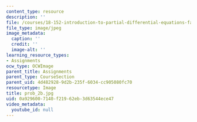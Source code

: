 ```yaml
---
content_type: resource
description: ''
file: /courses/18-152-introduction-to-partial-differential-equations-fall-2005/0a9296007140f21962eb3d63544ece47_prob_2b.jpg
file_type: image/jpeg
image_metadata:
  caption: ''
  credit: ''
  image-alt: ''
learning_resource_types:
- Assignments
ocw_type: OCWImage
parent_title: Assignments
parent_type: CourseSection
parent_uid: 4d482928-9d2b-235f-6034-cc905080fc70
resourcetype: Image
title: prob_2b.jpg
uid: 0a929600-7140-f219-62eb-3d63544ece47
video_metadata:
  youtube_id: null
---
```

